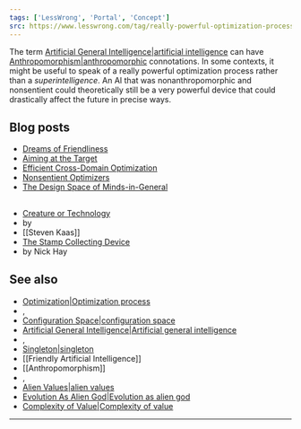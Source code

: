 ```yaml
---
tags: ['LessWrong', 'Portal', 'Concept']
src: https://www.lesswrong.com/tag/really-powerful-optimization-process
---
```


The term [Artificial General Intelligence|artificial intelligence](https://www.lesswrong.com/tag/artificial-general-intelligence) can have [Anthropomorphism|anthropomorphic](https://www.lesswrong.com/tag/anthropomorphism) connotations. In some contexts, it might be useful to speak of a really powerful optimization process rather than a *superintelligence*. An AI that was nonanthropomorphic and nonsentient could theoretically still be a very powerful device that could drastically affect the future in precise ways.

## Blog posts
- [Dreams of Friendliness](http://lesswrong.com/lw/tj/dreams_of_friendliness/)
- [Aiming at the Target](http://lesswrong.com/lw/v9/aiming_at_the_target/)
- [Efficient Cross-Domain Optimization](http://lesswrong.com/lw/vb/efficient_crossdomain_optimization/)
- [Nonsentient Optimizers](http://lesswrong.com/lw/x5/nonsentient_optimizers/)
- [The Design Space of Minds-in-General](http://lesswrong.com/lw/rm/the_design_space_of_mindsingeneral/)

## 
- [Creature or Technology](http://www.acceleratingfuture.com/steven/?p=227)
-  by 
- [[Steven Kaas]]
- [The Stamp Collecting Device](http://intelligence.org/blog/2007/06/11/the-stamp-collecting-device/)
-  by Nick Hay

## See also
- [Optimization|Optimization process](https://www.lesswrong.com/tag/optimization)
- , 
- [Configuration Space|configuration space](https://www.lesswrong.com/tag/configuration-space)
- [Artificial General Intelligence|Artificial general intelligence](https://www.lesswrong.com/tag/artificial-general-intelligence)
- , 
- [Singleton|singleton](https://www.lesswrong.com/tag/singleton)
- [[Friendly Artificial Intelligence]]
- [[Anthropomorphism]]
- , 
- [Alien Values|alien values](https://www.lesswrong.com/tag/alien-values)
- [Evolution As Alien God|Evolution as alien god](https://www.lesswrong.com/tag/evolution-as-alien-god)
- [Complexity of Value|Complexity of value](https://www.lesswrong.com/tag/complexity-of-value)



---

